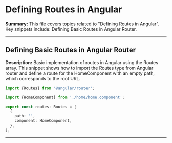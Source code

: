 # Defining Routes in Angular

**Summary:** This file covers topics related to "Defining Routes in Angular". Key snippets include: Defining Basic Routes in Angular Router.

---

## Defining Basic Routes in Angular Router

**Description:** Basic implementation of routes in Angular using the Routes array. This snippet shows how to import the Routes type from Angular router and define a route for the HomeComponent with an empty path, which corresponds to the root URL.

```typescript
import {Routes} from '@angular/router';

import {HomeComponent} from './home/home.component';

export const routes: Routes = [
  {
    path: '',
    component: HomeComponent,
  },
];
```

---